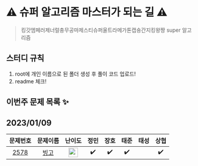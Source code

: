 # ⚠️ 슈퍼 알고리즘 마스터가 되는 길 ⚠️

> 킹갓엠페러제너럴충무공마제스티슈퍼울트라메가톤캡숑간지킹왕짱 super 알고리즘

## 스터디 규칙

1. root에 개인 이름으로 된 폴더 생성 후 풀이 코드 업로드!
2. readme 체크!

## 이번주 문제 목록 ✨

## 2023/01/09

|                        문제번호                         |                                문제이름                                 |                                      난이도                                       |        정민        | 장호 | 태준 | 태성 | 상협 |
| :-----------------------------------------------------: | :---------------------------------------------------------------------: | :-------------------------------------------------------------------------------: | :----------------: | :--: | :--: | :--: | :--: |
| <a href="https://www.acmicpc.net/problem/1089">2578</a> | <a href="https://www.acmicpc.net/problem/1089" target="_blank">빙고</a> | <img height="25px" width="25px" src="https://static.solved.ac/tier_small/7.svg"/> | :heavy_check_mark: | :heavy_check_mark: | :heavy_check_mark: |      | :heavy_check_mark: |

